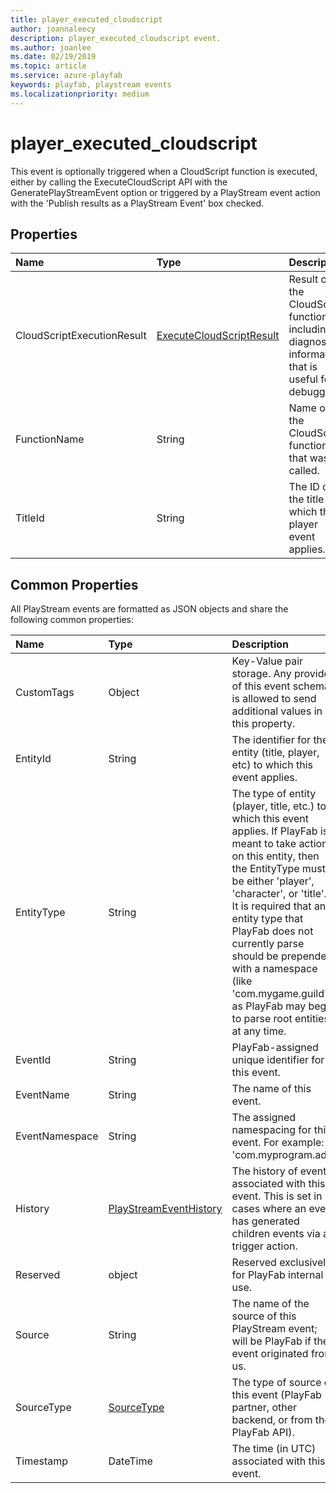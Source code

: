```yaml
---
title: player_executed_cloudscript
author: joannaleecy
description: player_executed_cloudscript event.
ms.author: joanlee
ms.date: 02/19/2019
ms.topic: article
ms.service: azure-playfab
keywords: playfab, playstream events
ms.localizationpriority: medium
---
```


# player_executed_cloudscript

This event is optionally triggered when a CloudScript function is executed, either by calling the ExecuteCloudScript API with the GeneratePlayStreamEvent option or triggered by a PlayStream event action with the 'Publish results as a PlayStream Event' box checked.

## Properties

|Name|Type|Description|
| :--------------------|:-------------------|:----------------------|
|CloudScriptExecutionResult|[ExecuteCloudScriptResult](data-types/executecloudscriptresult.md)|Result of the CloudScript function, including diagnostic information that is useful for debugging.|
|FunctionName|String|Name of the CloudScript function that was called.|
|TitleId|String|The ID of the title to which this player event applies.|

## Common Properties

All PlayStream events are formatted as JSON objects and share the following common properties:

|Name|Type|Description|
| :--------------------|:-------------------|:----------------------|
|CustomTags|Object|Key-Value pair storage. Any provider of this event schema is allowed to send additional values in this property.|
|EntityId|String|The identifier for the entity (title, player, etc) to which this event applies.|
|EntityType|String|The type of entity (player, title, etc.) to which this event applies. If PlayFab is meant to take action on this entity, then the EntityType must be either 'player', 'character', or 'title'. It is required that any entity type that PlayFab does not currently parse should be prepended with a namespace (like 'com.mygame.guild') as PlayFab may begin to parse root entities at any time.|
|EventId|String|PlayFab-assigned unique identifier for this event.|
|EventName|String|The name of this event.|
|EventNamespace|String|The assigned namespacing for this event. For example: 'com.myprogram.ads'|
|History|[PlayStreamEventHistory](data-types/playstreameventhistory.md)|The history of events associated with this event. This is set in cases where an event has generated children events via a trigger action.|
|Reserved|object|Reserved exclusively for PlayFab internal use.|
|Source|String|The name of the source of this PlayStream event; will be PlayFab if the event originated from us.|
|SourceType|[SourceType](data-types/sourcetype.md)|The type of source of this event (PlayFab partner, other backend, or from the PlayFab API).|
|Timestamp|DateTime|The time (in UTC) associated with this event.|